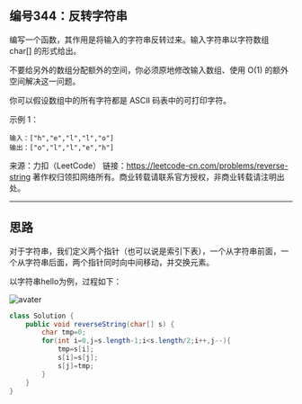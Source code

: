 ## 编号344：反转字符串
编写一个函数，其作用是将输入的字符串反转过来。输入字符串以字符数组 char[] 的形式给出。

不要给另外的数组分配额外的空间，你必须原地修改输入数组、使用 O(1) 的额外空间解决这一问题。

你可以假设数组中的所有字符都是 ASCII 码表中的可打印字符。

示例 1：
```
输入：["h","e","l","l","o"]
输出：["o","l","l","e","h"]
```
来源：力扣（LeetCode）
链接：https://leetcode-cn.com/problems/reverse-string
著作权归领扣网络所有。商业转载请联系官方授权，非商业转载请注明出处。

---
## 思路
对于字符串，我们定义两个指针（也可以说是索引下表），一个从字符串前面，一个从字符串后面，两个指针同时向中间移动，并交换元素。

以字符串hello为例，过程如下：

![avater](https://camo.githubusercontent.com/e9fba18d2e6bc2a78cf62e0cd1273d56935babbd9a71dad3ae24055a8f56da20/68747470733a2f2f747661312e73696e61696d672e636e2f6c617267652f30303865476d5a456c793167703066766939317066673330646530616b776e712e676966)

```java
class Solution {
    public void reverseString(char[] s) {
        char tmp=0;
        for(int i=0,j=s.length-1;i<s.length/2;i++,j--){
            tmp=s[i];
            s[i]=s[j];
            s[j]=tmp;
        }
    }
}
```